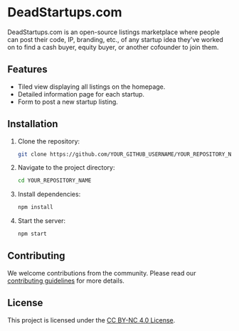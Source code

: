 # DeadStartups.com

DeadStartups.com is an open-source listings marketplace where people can post their code, IP, branding, etc., of any startup idea they've worked on to find a cash buyer, equity buyer, or another cofounder to join them.

## Features

- Tiled view displaying all listings on the homepage.
- Detailed information page for each startup.
- Form to post a new startup listing.

## Installation

1. Clone the repository:
    ```sh
    git clone https://github.com/YOUR_GITHUB_USERNAME/YOUR_REPOSITORY_NAME.git
    ```
2. Navigate to the project directory:
    ```sh
    cd YOUR_REPOSITORY_NAME
    ```
3. Install dependencies:
    ```sh
    npm install
    ```
4. Start the server:
    ```sh
    npm start
    ```

## Contributing

We welcome contributions from the community. Please read our [contributing guidelines](CONTRIBUTING.md) for more details.

## License

This project is licensed under the [CC BY-NC 4.0 License](LICENSE).